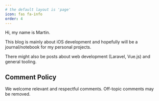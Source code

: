 ```yaml
---
# the default layout is 'page'
icon: fas fa-info
order: 4
---
```


Hi, my name is Martin.  

This blog is mainly about iOS development and hopefully will be a journal/notebook for my personal projects. 

There might also be posts about web development (Laravel, Vue.js) and general tooling.


## Comment Policy

We welcome relevant and respectful comments. Off-topic comments may be removed.
